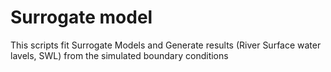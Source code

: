 # Surrogate model

This scripts fit Surrogate Models and Generate results (River Surface water lavels, SWL) from the simulated boundary conditions

